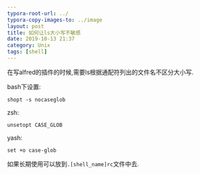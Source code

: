 ```yaml
---
typora-root-url: ../
typora-copy-images-to: ../image
layout: post
title: 如何让ls大小写不敏感
date: 2019-10-13 21:37
category: Unix
tags: [shell]
---
```




在写alfred的插件的时候,需要ls根据通配符列出的文件名不区分大小写.

bash下设置:

```bsh
shopt -s nocaseglob
```

zsh:

```bsh
unsetopt CASE_GLOB
```

yash:

```bsh
set +o case-glob
```



如果长期使用可以放到`.[shell_name]rc`文件中去. 